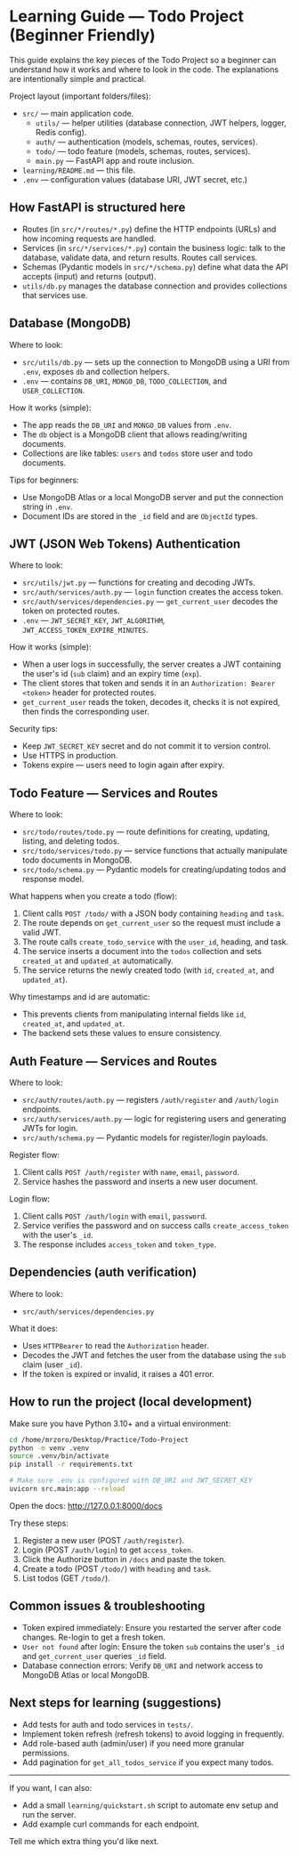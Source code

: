# Learning Guide — Todo Project (Beginner Friendly)

This guide explains the key pieces of the Todo Project so a beginner can understand how it works and where to look in the code. The explanations are intentionally simple and practical.

Project layout (important folders/files):

- `src/` — main application code.
  - `utils/` — helper utilities (database connection, JWT helpers, logger, Redis config).
  - `auth/` — authentication (models, schemas, routes, services).
  - `todo/` — todo feature (models, schemas, routes, services).
  - `main.py` — FastAPI app and route inclusion.
- `learning/README.md` — this file.
- `.env` — configuration values (database URI, JWT secret, etc.)


## How FastAPI is structured here

- Routes (in `src/*/routes/*.py`) define the HTTP endpoints (URLs) and how incoming requests are handled.
- Services (in `src/*/services/*.py`) contain the business logic: talk to the database, validate data, and return results. Routes call services.
- Schemas (Pydantic models in `src/*/schema.py`) define what data the API accepts (input) and returns (output).
- `utils/db.py` manages the database connection and provides collections that services use.


## Database (MongoDB)

Where to look:
- `src/utils/db.py` — sets up the connection to MongoDB using a URI from `.env`, exposes `db` and collection helpers.
- `.env` — contains `DB_URI`, `MONGO_DB`, `TODO_COLLECTION`, and `USER_COLLECTION`.

How it works (simple):
- The app reads the `DB_URI` and `MONGO_DB` values from `.env`.
- The `db` object is a MongoDB client that allows reading/writing documents.
- Collections are like tables: `users` and `todos` store user and todo documents.

Tips for beginners:
- Use MongoDB Atlas or a local MongoDB server and put the connection string in `.env`.
- Document IDs are stored in the `_id` field and are `ObjectId` types.


## JWT (JSON Web Tokens) Authentication

Where to look:
- `src/utils/jwt.py` — functions for creating and decoding JWTs.
- `src/auth/services/auth.py` — `login` function creates the access token.
- `src/auth/services/dependencies.py` — `get_current_user` decodes the token on protected routes.
- `.env` — `JWT_SECRET_KEY`, `JWT_ALGORITHM`, `JWT_ACCESS_TOKEN_EXPIRE_MINUTES`.

How it works (simple):
- When a user logs in successfully, the server creates a JWT containing the user's id (`sub` claim) and an expiry time (`exp`).
- The client stores that token and sends it in an `Authorization: Bearer <token>` header for protected routes.
- `get_current_user` reads the token, decodes it, checks it is not expired, then finds the corresponding user.

Security tips:
- Keep `JWT_SECRET_KEY` secret and do not commit it to version control.
- Use HTTPS in production.
- Tokens expire — users need to login again after expiry.


## Todo Feature — Services and Routes

Where to look:
- `src/todo/routes/todo.py` — route definitions for creating, updating, listing, and deleting todos.
- `src/todo/services/todo.py` — service functions that actually manipulate todo documents in MongoDB.
- `src/todo/schema.py` — Pydantic models for creating/updating todos and response model.

What happens when you create a todo (flow):
1. Client calls `POST /todo/` with a JSON body containing `heading` and `task`.
2. The route depends on `get_current_user` so the request must include a valid JWT.
3. The route calls `create_todo_service` with the `user_id`, heading, and task.
4. The service inserts a document into the `todos` collection and sets `created_at` and `updated_at` automatically.
5. The service returns the newly created todo (with `id`, `created_at`, and `updated_at`).

Why timestamps and id are automatic:
- This prevents clients from manipulating internal fields like `id`, `created_at`, and `updated_at`.
- The backend sets these values to ensure consistency.


## Auth Feature — Services and Routes

Where to look:
- `src/auth/routes/auth.py` — registers `/auth/register` and `/auth/login` endpoints.
- `src/auth/services/auth.py` — logic for registering users and generating JWTs for login.
- `src/auth/schema.py` — Pydantic models for register/login payloads.

Register flow:
1. Client calls `POST /auth/register` with `name`, `email`, `password`.
2. Service hashes the password and inserts a new user document.

Login flow:
1. Client calls `POST /auth/login` with `email`, `password`.
2. Service verifies the password and on success calls `create_access_token` with the user's `_id`.
3. The response includes `access_token` and `token_type`.


## Dependencies (auth verification)

Where to look:
- `src/auth/services/dependencies.py`

What it does:
- Uses `HTTPBearer` to read the `Authorization` header.
- Decodes the JWT and fetches the user from the database using the `sub` claim (user `_id`).
- If the token is expired or invalid, it raises a 401 error.


## How to run the project (local development)

Make sure you have Python 3.10+ and a virtual environment:

```bash
cd /home/mrzoro/Desktop/Practice/Todo-Project
python -m venv .venv
source .venv/bin/activate
pip install -r requirements.txt

# Make sure .env is configured with DB_URI and JWT_SECRET_KEY
uvicorn src.main:app --reload
```

Open the docs: http://127.0.0.1:8000/docs

Try these steps:
1. Register a new user (POST `/auth/register`).
2. Login (POST `/auth/login`) to get `access_token`.
3. Click the Authorize button in `/docs` and paste the token.
4. Create a todo (POST `/todo/`) with `heading` and `task`.
5. List todos (GET `/todo/`).


## Common issues & troubleshooting

- Token expired immediately: Ensure you restarted the server after code changes. Re-login to get a fresh token.
- `User not found` after login: Ensure the token `sub` contains the user's `_id` and `get_current_user` queries `_id` field.
- Database connection errors: Verify `DB_URI` and network access to MongoDB Atlas or local MongoDB.


## Next steps for learning (suggestions)
- Add tests for auth and todo services in `tests/`.
- Implement token refresh (refresh tokens) to avoid logging in frequently.
- Add role-based auth (admin/user) if you need more granular permissions.
- Add pagination for `get_all_todos_service` if you expect many todos.


---

If you want, I can also:
- Add a small `learning/quickstart.sh` script to automate env setup and run the server.
- Add example curl commands for each endpoint.

Tell me which extra thing you'd like next.